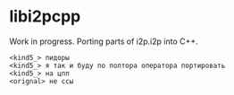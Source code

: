 # libi2pcpp
Work in progress. Porting parts of i2p.i2p into C++.

```
<kind5_> пидоры
<kind5_> я так и буду по полтора оператора портировать
<kind5_> на цпп
<orignal> не ссы
